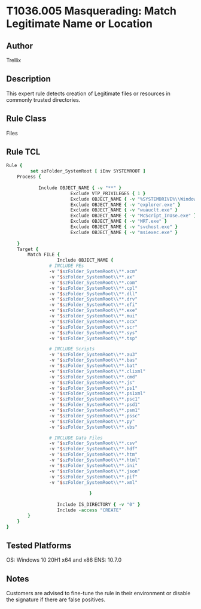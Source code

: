 # T1036.005 Masquerading: Match Legitimate Name or Location

## Author
Trellix

## Description
This expert rule detects creation of Legitimate files or resources in commonly trusted directories.

## Rule Class 
Files

## Rule TCL
```tcl
Rule {
         set szFolder_SystemRoot [ iEnv SYSTEMROOT ]
	Process {
		
			Include OBJECT_NAME { -v "**" }
                        Exclude VTP_PRIVILEGES { 1 }
                        Exclude OBJECT_NAME { -v "%SYSTEMDRIVE%\\Windows\\WinSxS\\**\\TiWorker.exe" }
                        Exclude OBJECT_NAME { -v "explorer.exe" }
                        Exclude OBJECT_NAME { -v "wuauclt.exe" }
                        Exclude OBJECT_NAME { -v "McScript_InUse.exe" }
                        Exclude OBJECT_NAME { -v "MRT.exe" }
                        Exclude OBJECT_NAME { -v "svchost.exe" }
                        Exclude OBJECT_NAME { -v "msiexec.exe" }            
		
	}
	Target {
		Match FILE {
                   Include OBJECT_NAME { 
				# INCLUDE PEs
				-v "$szFolder_SystemRoot\\**.acm"
				-v "$szFolder_SystemRoot\\**.ax"
				-v "$szFolder_SystemRoot\\**.com"
				-v "$szFolder_SystemRoot\\**.cpl"
				-v "$szFolder_SystemRoot\\**.dll"
				-v "$szFolder_SystemRoot\\**.drv"
				-v "$szFolder_SystemRoot\\**.efi"
				-v "$szFolder_SystemRoot\\**.exe"
				-v "$szFolder_SystemRoot\\**.mui"
				-v "$szFolder_SystemRoot\\**.ocx"
				-v "$szFolder_SystemRoot\\**.scr"
				-v "$szFolder_SystemRoot\\**.sys"
				-v "$szFolder_SystemRoot\\**.tsp"

				# INCLUDE Scripts
				-v "$szFolder_SystemRoot\\**.au3"		
				-v "$szFolder_SystemRoot\\**.bas"		
				-v "$szFolder_SystemRoot\\**.bat"
				-v "$szFolder_SystemRoot\\**.clixml"	
				-v "$szFolder_SystemRoot\\**.cmd"
				-v "$szFolder_SystemRoot\\**.js"		
				-v "$szFolder_SystemRoot\\**.ps1"		
				-v "$szFolder_SystemRoot\\**.ps1xml"	
				-v "$szFolder_SystemRoot\\**.psc1"		
				-v "$szFolder_SystemRoot\\**.psd1"		
				-v "$szFolder_SystemRoot\\**.psm1"		
				-v "$szFolder_SystemRoot\\**.pssc"		
				-v "$szFolder_SystemRoot\\**.py"		
				-v "$szFolder_SystemRoot\\**.vbs"		

				# INCLUDE Data Files
				-v "$szFolder_SystemRoot\\**.csv"
				-v "$szFolder_SystemRoot\\**.hdf"
				-v "$szFolder_SystemRoot\\**.htm"
				-v "$szFolder_SystemRoot\\**.html"
				-v "$szFolder_SystemRoot\\**.ini"
				-v "$szFolder_SystemRoot\\**.json"
				-v "$szFolder_SystemRoot\\**.pif"
				-v "$szFolder_SystemRoot\\**.xml" 
                                      
                               } 
                   
                   Include IS_DIRECTORY { -v "0" }	
                   Include -access "CREATE"
		}
	}
}
```

## Tested Platforms
OS: Windows 10 20H1 x64 and x86
ENS: 10.7.0

## Notes
Customers are advised to fine-tune the rule in their environment or disable the signature if there are false positives.
